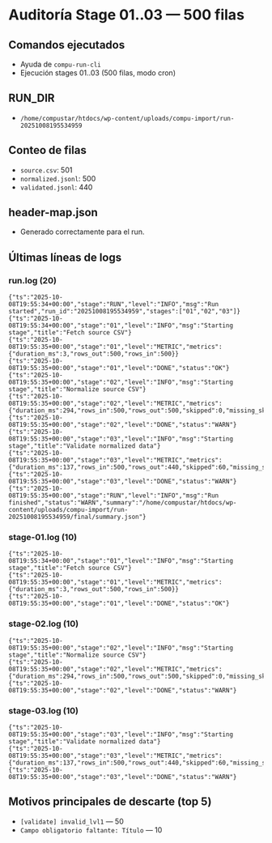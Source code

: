 # Auditoría Stage 01..03 — 500 filas

## Comandos ejecutados
- Ayuda de `compu-run-cli`
- Ejecución stages 01..03 (500 filas, modo cron)

## RUN_DIR
- `/home/compustar/htdocs/wp-content/uploads/compu-import/run-20251008195534959`

## Conteo de filas
- `source.csv`: 501
- `normalized.jsonl`: 500
- `validated.jsonl`: 440

## header-map.json
- Generado correctamente para el run.

## Últimas líneas de logs

### run.log (20)
```
{"ts":"2025-10-08T19:55:34+00:00","stage":"RUN","level":"INFO","msg":"Run started","run_id":"20251008195534959","stages":["01","02","03"]}
{"ts":"2025-10-08T19:55:34+00:00","stage":"01","level":"INFO","msg":"Starting stage","title":"Fetch source CSV"}
{"ts":"2025-10-08T19:55:35+00:00","stage":"01","level":"METRIC","metrics":{"duration_ms":3,"rows_out":500,"rows_in":500}}
{"ts":"2025-10-08T19:55:35+00:00","stage":"01","level":"DONE","status":"OK"}
{"ts":"2025-10-08T19:55:35+00:00","stage":"02","level":"INFO","msg":"Starting stage","title":"Normalize source CSV"}
{"ts":"2025-10-08T19:55:35+00:00","stage":"02","level":"METRIC","metrics":{"duration_ms":294,"rows_in":500,"rows_out":500,"skipped":0,"missing_sku":0,"missing_lvl1_id":500,"missing_lvl2_id":500}}
{"ts":"2025-10-08T19:55:35+00:00","stage":"02","level":"DONE","status":"WARN"}
{"ts":"2025-10-08T19:55:35+00:00","stage":"03","level":"INFO","msg":"Starting stage","title":"Validate normalized data"}
{"ts":"2025-10-08T19:55:35+00:00","stage":"03","level":"METRIC","metrics":{"duration_ms":137,"rows_in":500,"rows_out":440,"skipped":60,"missing_sku":0,"missing_lvl1_id":440,"missing_lvl2_id":440}}
{"ts":"2025-10-08T19:55:35+00:00","stage":"03","level":"DONE","status":"WARN"}
{"ts":"2025-10-08T19:55:35+00:00","stage":"RUN","level":"INFO","msg":"Run finished","status":"WARN","summary":"/home/compustar/htdocs/wp-content/uploads/compu-import/run-20251008195534959/final/summary.json"}
```

### stage-01.log (10)
```
{"ts":"2025-10-08T19:55:34+00:00","stage":"01","level":"INFO","msg":"Starting stage","title":"Fetch source CSV"}
{"ts":"2025-10-08T19:55:35+00:00","stage":"01","level":"METRIC","metrics":{"duration_ms":3,"rows_out":500,"rows_in":500}}
{"ts":"2025-10-08T19:55:35+00:00","stage":"01","level":"DONE","status":"OK"}
```

### stage-02.log (10)
```
{"ts":"2025-10-08T19:55:35+00:00","stage":"02","level":"INFO","msg":"Starting stage","title":"Normalize source CSV"}
{"ts":"2025-10-08T19:55:35+00:00","stage":"02","level":"METRIC","metrics":{"duration_ms":294,"rows_in":500,"rows_out":500,"skipped":0,"missing_sku":0,"missing_lvl1_id":500,"missing_lvl2_id":500}}
{"ts":"2025-10-08T19:55:35+00:00","stage":"02","level":"DONE","status":"WARN"}
```

### stage-03.log (10)
```
{"ts":"2025-10-08T19:55:35+00:00","stage":"03","level":"INFO","msg":"Starting stage","title":"Validate normalized data"}
{"ts":"2025-10-08T19:55:35+00:00","stage":"03","level":"METRIC","metrics":{"duration_ms":137,"rows_in":500,"rows_out":440,"skipped":60,"missing_sku":0,"missing_lvl1_id":440,"missing_lvl2_id":440}}
{"ts":"2025-10-08T19:55:35+00:00","stage":"03","level":"DONE","status":"WARN"}
```

## Motivos principales de descarte (top 5)
- `[validate] invalid_lvl1` — 50
- `Campo obligatorio faltante: Título` — 10
